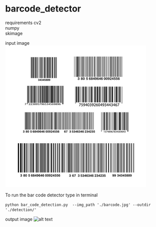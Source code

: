 # barcode_detector
requirements
cv2\
numpy\
skimage



input image
![alt text](https://github.com/Owais-Ansari/barcode_detector/blob/main/barcode.jpg)

To run the bar code detector type in terminal

```
python bar_code_detection.py  --img_path './barcode.jpg' --outdir './detection/'
```

output image
![alt text](https://github.com/Owais-Ansari/barcode_detector/blob/main/barcode_detection.png)



